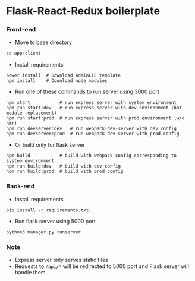# Flask-React-Redux boilerplate

### Front-end

- Move to base directory

```powershell
cd app/client
```

- Install requirements

```shell
bower install  # Download AdminLTE template
npm install    # Download node modules
```

- Run one of these commands to run server using 3000 port

```shell
npm start           # run express server with system environment
npm run start:dev   # run express server with dev environment (hot module replacement)
npm run start:prod  # run express server with prod environment (w/o hmr)
npm run devserver:dev   # run webpack-dev-server with dev config
npm run devserver:prod  # run webpack-dev-server with prod config
```

- Or build only for flask server

```shell
npm build           # build with webpack config corresponding to system environment
npm run build:dev   # build with dev config
npm run build:prod  # build with prod config
```



### Back-end

- Install requirements

```shell
pip install -r requirements.txt
```

- Run flask server using 5000 port

```Shell
python3 manager.py runserver
```



### Note

* Express server only serves static files
* Requests to `/api/*` will be redirected to 5000 port and Flask server will handle them.

